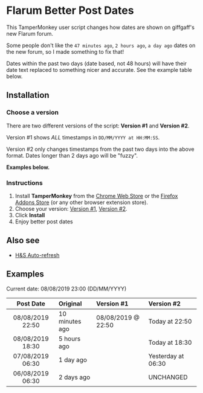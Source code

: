 # Flarum Better Post Dates

This TamperMonkey user script changes how dates are shown on giffgaff's new Flarum forum.

Some people don't like the `47 minutes ago`, `2 hours ago`, `a day ago` dates on the new forum, so I made something to fix that!

Dates within the past two days (date based, not 48 hours) will have their date text replaced to something nicer and accurate. See the example table below.

## Installation

### Choose a version

There are two different versions of the script: **Version #1** and **Version #2**.

Version #1 shows *ALL* timestamps in `DD/MM/YYYY at HH:MM:SS`.

Version #2 only changes timestamps from the past two days into the above format. Dates longer than 2 days ago will be "fuzzy".

**Examples below.**

### Instructions

1. Install **TamperMonkey** from the [Chrome Web Store](https://chrome.google.com/webstore/detail/tampermonkey/dhdgffkkebhmkfjojejmpbldmpobfkfo?hl=en) or the [Firefox Addons Store](https://addons.mozilla.org/en-GB/firefox/addon/tampermonkey/) (or any other browser extension store).
2. Choose your version: [Version #1](https://github.com/davwheat/giffgaff-flarum-better-post-dates/raw/master/flarum-date-fix-version-1.user.js), [Version #2](https://github.com/davwheat/giffgaff-flarum-better-post-dates/raw/master/flarum-date-fix-version-2.user.js).
3. Click **Install**
4. Enjoy better post dates

## Also see

* [H&S Auto-refresh](https://github.com/davwheat/giffgaff-flarum-auto-refresh#readme)

## Examples

Current date: 08/08/2019 23:00 (DD/MM/YYYY)

| Post Date | Original | Version #1 | Version #2 |
| :-------: | :------- | :------- | :------- |
| 08/08/2019 22:50| 10 minutes ago | 08/08/2019 @ 22:50 | Today at 22:50 |
| 08/08/2019 18:30 | 5 hours ago | | Today at 18:30 |
| 07/08/2019 06:30 | 1 day ago | | Yesterday at 06:30 |
| 06/08/2019 06:30 | 2 days ago | | UNCHANGED |
